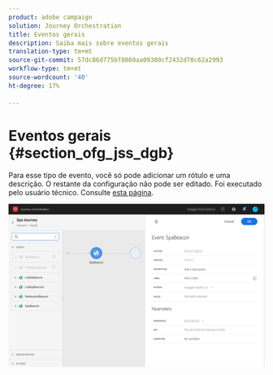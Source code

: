 ```yaml
---
product: adobe campaign
solution: Journey Orchestration
title: Eventos gerais
description: Saiba mais sobre eventos gerais
translation-type: tm+mt
source-git-commit: 57dc86d775bf8860aa09300cf2432d70c62a2993
workflow-type: tm+mt
source-wordcount: '40'
ht-degree: 17%

---
```



# Eventos gerais {#section_ofg_jss_dgb}

Para esse tipo de evento, você só pode adicionar um rótulo e uma descrição. O restante da configuração não pode ser editado. Foi executado pelo usuário técnico. Consulte [esta página](../event/about-events.md).

![](../assets/general-events.png)
